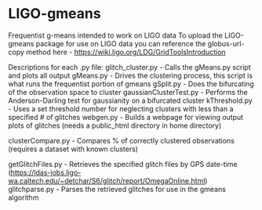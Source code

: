LIGO-gmeans
===========

Frequentist g-means intended to work on LIGO data
To upload the LIGO-gmeans package for use on LIGO data you can reference the
globus-url-copy method here - https://wiki.ligo.org/LDG/GridToolsIntroduction

Descriptions for each .py file:
glitch_cluster.py - Calls the gMeans.py script and plots all output
gMeans.py - Drives the clustering process, this script is what runs the frequentist portion of gmeans
gSplit.py - Does the bifurcating of the observation space to cluster
gaussianClusterTest.py - Performs the Anderson-Darling test for gaussianity on a bifurcated cluster
kThreshold.py - Uses a set threshold number for neglecting clusters with less than a specified # of glitches
webgen.py - Builds a webpage for viewing output plots of glitches (needs a public_html directory in home directory)

clusterCompare.py - Compares % of correctly clustered observations (requires a dataset with known clusters)

getGlitchFiles.py - Retrieves the specified glitch files by GPS date-time (https://ldas-jobs.ligo-wa.caltech.edu/~detchar/S6/glitch/report/OmegaOnline.html)
glitchparse.py - Parses the retrieved glitches for use in the gmeans algorithm


